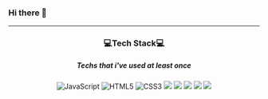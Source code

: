 ### Hi there 👋

<!--
**catgirl0313/catgirl0313** is a ✨ _special_ ✨ repository because its `README.md` (this file) appears on your GitHub profile.

Here are some ideas to get you started:

- 🔭 I’m currently working on ...
- 🌱 I’m currently learning ...
- 👯 I’m looking to collaborate on ...
- 🤔 I’m looking for help with ...
- 💬 Ask me about ...
- 📫 How to reach me: ...
- 😄 Pronouns: ...
- ⚡ Fun fact: ...
-->

---
<h3 align="center"> 💻Tech Stack💻 </h3>
<h5 align="center">Techs that i've used at least once</h5>
<div align="center">
  <img alt="JavaScript" src ="https://img.shields.io/badge/-JavaScript-f7df1e.svg?&style=for-the-badge&logo=Javascript&logoColor=white"/>
  <img alt="HTML5" src ="https://img.shields.io/badge/-HTML5-E34F26?logo=html5&logoColor=white&style=for-the-badge"/>
  <img alt="CSS3" src ="https://img.shields.io/badge/-CSS-1572B6?logo=css3&logoColor=white&style=for-the-badge"/>
  <img src="https://img.shields.io/badge/JAVA-007396?style=for-the-badge&logo=java&logoColor=white">
  <img src="https://img.shields.io/badge/Spring-6DB33F?style=for-the-badge&logo=Spring&logoColor=white">
  <img src="https://img.shields.io/badge/Springboot-6DB33F?style=for-the-badge&logo=Springboot&logoColor=white">
  <img src="https://img.shields.io/badge/mysql-4479A1?style=for-the-badge&logo=mysql&logoColor=white">
  <img src="https://img.shields.io/badge/aws-232F3E?style=for-the-badge&logo=AmazonAWS&logoColor=white">
</div>
<br/>
<br/>
